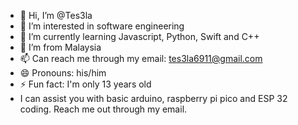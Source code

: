 - 👋 Hi, I’m @Tes3la
- 👀 I’m interested in software engineering
- 🌱 I’m currently learning Javascript, Python, Swift and C++
- 💞️ I’m from Malaysia
- 📫 Can reach me through my email: tes3la6911@gmail.com
- 😄 Pronouns: his/him
- ⚡ Fun fact: I'm only 13 years old
- I can assist you with basic arduino, raspberry pi pico and ESP 32 coding. Reach me out through my email.

<!---
Tes3la/Tes3la is a ✨ special ✨ repository because its `README.md` (this file) appears on your GitHub profile.
You can click the Preview link to take a look at your changes.
--->
